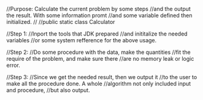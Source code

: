 //Purpose: Calculate the current problem by some steps
//and the output the result. With some information promt
//and some variable defined then initialized.
//
//public static class Calculator

//Step 1:
//Inport the tools that JDK prepared
//and inititalize the needed variables
//or some system refference for the above usage.

//Step 2:
//Do some procedure with the data, make the quantities
//fit the require of the problem, and make sure there
//are no memory leak or logic error.

//Step 3:
//Since we get the needed result, then we output it
//to the user to make all the procedure done. A whole
//algorithm not only included input and procedure,
//but also output.
